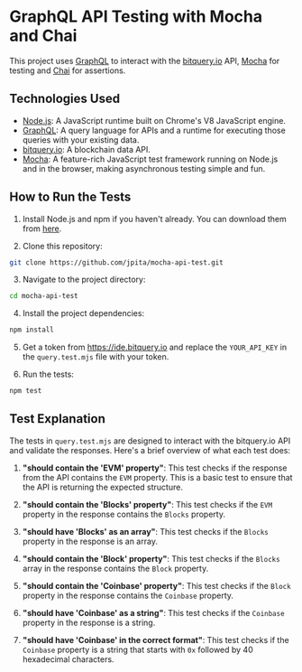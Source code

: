 # GraphQL API Testing with Mocha and Chai

This project uses [GraphQL](https://graphql.org/) to interact with the [bitquery.io](https://bitquery.io/) API, [Mocha](https://mochajs.org/) for testing and [Chai](https://www.chaijs.com/) for assertions.

## Technologies Used

- [Node.js](https://nodejs.org/): A JavaScript runtime built on Chrome's V8 JavaScript engine.
- [GraphQL](https://graphql.org/): A query language for APIs and a runtime for executing those queries with your existing data.
- [bitquery.io](https://bitquery.io/): A blockchain data API.
- [Mocha](https://mochajs.org/): A feature-rich JavaScript test framework running on Node.js and in the browser, making asynchronous testing simple and fun.

## How to Run the Tests

1. Install Node.js and npm if you haven't already. You can download them from [here](https://nodejs.org/).

2. Clone this repository:

```bash
git clone https://github.com/jpita/mocha-api-test.git
```

3. Navigate to the project directory:

```bash
cd mocha-api-test
```

4. Install the project dependencies:

```bash
npm install
```

5. Get a token from https://ide.bitquery.io and replace the `YOUR_API_KEY` in the `query.test.mjs` file with your token.

6. Run the tests:

```bash
npm test
```

## Test Explanation

The tests in `query.test.mjs` are designed to interact with the bitquery.io API and validate the responses. Here's a brief overview of what each test does:

1. **"should contain the 'EVM' property"**: This test checks if the response from the API contains the `EVM` property. This is a basic test to ensure that the API is returning the expected structure.

2. **"should contain the 'Blocks' property"**: This test checks if the `EVM` property in the response contains the `Blocks` property.

3. **"should have 'Blocks' as an array"**: This test checks if the `Blocks` property in the response is an array.

4. **"should contain the 'Block' property"**: This test checks if the `Blocks` array in the response contains the `Block` property.

5. **"should contain the 'Coinbase' property"**: This test checks if the `Block` property in the response contains the `Coinbase` property.

6. **"should have 'Coinbase' as a string"**: This test checks if the `Coinbase` property in the response is a string.

7. **"should have 'Coinbase' in the correct format"**: This test checks if the `Coinbase` property is a string that starts with `0x` followed by 40 hexadecimal characters.
